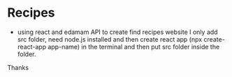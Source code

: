 # Recipes
- using react and edamam API to create find recipes website
I only add src folder,
need node.js installed and then create react app (npx create-react-app app-name) in the terminal
and then put src folder inside the folder.

Thanks
